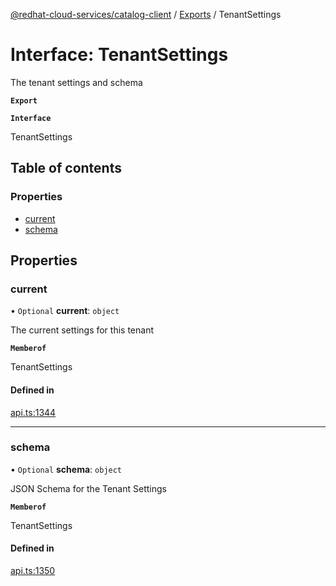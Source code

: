 [@redhat-cloud-services/catalog-client](../README.md) / [Exports](../modules.md) / TenantSettings

# Interface: TenantSettings

The tenant settings and schema

**`Export`**

**`Interface`**

TenantSettings

## Table of contents

### Properties

- [current](TenantSettings.md#current)
- [schema](TenantSettings.md#schema)

## Properties

### current

• `Optional` **current**: `object`

The current settings for this tenant

**`Memberof`**

TenantSettings

#### Defined in

[api.ts:1344](https://github.com/mkholjuraev/javascript-clients/blob/master/packages/catalog/api.ts#L1344)

___

### schema

• `Optional` **schema**: `object`

JSON Schema for the Tenant Settings

**`Memberof`**

TenantSettings

#### Defined in

[api.ts:1350](https://github.com/mkholjuraev/javascript-clients/blob/master/packages/catalog/api.ts#L1350)
